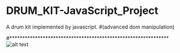 # DRUM_KIT-JavaScript_Project
A drum kit implemented by javascript.
#(advanced dom manipulation)

#**************************************************************
![alt text](https://raw.githubusercontent.com/prajat/DRUM_KIT-JavaScript_Project/master/path/to/assets/images/project-review.png)
